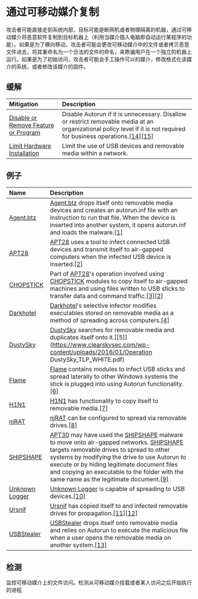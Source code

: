 # 通过可移动媒介复制

攻击者可能直接走到系统内部，目标可能是断网机或者物理隔离的机器，通过可移动媒介将恶意软件复制到目标机器上（利用当媒介插入电脑即自动运行某程序的功能）。如果是为了横向移动，攻击者可能会更改可移动媒介中的文件或者拷贝恶意文件进去，将其重命名为一个合法的文件的命名，来欺骗用户在一个独立的机器上运行。如果是为了初始访问，攻击者可能会手工操作可以的媒介，修改格式化该媒介的系统、或者修改该媒介的固件。

## 缓解

| Mitigation | Description |
| :--- | :--- |
| [Disable or Remove Feature or Program](https://attack.mitre.org/mitigations/M1042) | Disable Autorun if it is unnecessary. Disallow or restrict removable media at an organizational policy level if it is not required for business operations.[\[14\]](https://support.microsoft.com/en-us/kb/967715)[\[15\]](https://technet.microsoft.com/en-us/library/cc772540%28v=ws.10%29.aspx) |
| [Limit Hardware Installation](https://attack.mitre.org/mitigations/M1034) | Limit the use of USB devices and removable media within a network. |

## 例子

| Name | Description |
| :--- | :--- |
| [Agent.btz](https://attack.mitre.org/software/S0092) | [Agent.btz](https://attack.mitre.org/software/S0092) drops itself onto removable media devices and creates an autorun.inf file with an instruction to run that file. When the device is inserted into another system, it opens autorun.inf and loads the malware.[\[1\]](http://blog.threatexpert.com/2008/11/agentbtz-threat-that-hit-pentagon.html) |
| [APT28](https://attack.mitre.org/groups/G0007) | [APT28](https://attack.mitre.org/groups/G0007) uses a tool to infect connected USB devices and transmit itself to air-gapped computers when the infected USB device is inserted.[\[2\]](http://download.microsoft.com/download/4/4/C/44CDEF0E-7924-4787-A56A-16261691ACE3/Microsoft_Security_Intelligence_Report_Volume_19_English.pdf) |
| [CHOPSTICK](https://attack.mitre.org/software/S0023) | Part of [APT28](https://attack.mitre.org/groups/G0007)'s operation involved using [CHOPSTICK](https://attack.mitre.org/software/S0023) modules to copy itself to air-gapped machines and using files written to USB sticks to transfer data and command traffic.[\[3\]](https://www.fireeye.com/content/dam/fireeye-www/global/en/current-threats/pdfs/rpt-apt28.pdf)[\[2\]](http://download.microsoft.com/download/4/4/C/44CDEF0E-7924-4787-A56A-16261691ACE3/Microsoft_Security_Intelligence_Report_Volume_19_English.pdf) |
| [Darkhotel](https://attack.mitre.org/groups/G0012) | [Darkhotel](https://attack.mitre.org/groups/G0012)'s selective infector modifies executables stored on removable media as a method of spreading across computers.[\[4\]](https://media.kasperskycontenthub.com/wp-content/uploads/sites/43/2018/03/08070903/darkhotel_kl_07.11.pdf) |
| [DustySky](https://attack.mitre.org/software/S0062) | [DustySky](https://attack.mitre.org/software/S0062) searches for removable media and duplicates itself onto it.[\[5\]](https://www.clearskysec.com/wp-content/uploads/2016/01/Operation DustySky_TLP_WHITE.pdf) |
| [Flame](https://attack.mitre.org/software/S0143) | [Flame](https://attack.mitre.org/software/S0143) contains modules to infect USB sticks and spread laterally to other Windows systems the stick is plugged into using Autorun functionality.[\[6\]](https://securelist.com/the-flame-questions-and-answers-51/34344/) |
| [H1N1](https://attack.mitre.org/software/S0132) | [H1N1](https://attack.mitre.org/software/S0132) has functionality to copy itself to removable media.[\[7\]](http://blogs.cisco.com/security/h1n1-technical-analysis-reveals-new-capabilities-part-2) |
| [njRAT](https://attack.mitre.org/software/S0385) | [njRAT](https://attack.mitre.org/software/S0385) can be configured to spread via removable drives.[\[8\]](https://www.threatminer.org/_reports/2013/fta-1009---njrat-uncovered-1.pdf) |
| [SHIPSHAPE](https://attack.mitre.org/software/S0028) | [APT30](https://attack.mitre.org/groups/G0013) may have used the [SHIPSHAPE](https://attack.mitre.org/software/S0028) malware to move onto air-gapped networks. [SHIPSHAPE](https://attack.mitre.org/software/S0028) targets removable drives to spread to other systems by modifying the drive to use Autorun to execute or by hiding legitimate document files and copying an executable to the folder with the same name as the legitimate document.[\[9\]](https://www2.fireeye.com/rs/fireye/images/rpt-apt30.pdf) |
| [Unknown Logger](https://attack.mitre.org/software/S0130) | [Unknown Logger](https://attack.mitre.org/software/S0130) is capable of spreading to USB devices.[\[10\]](https://www.forcepoint.com/sites/default/files/resources/files/forcepoint-security-labs-monsoon-analysis-report.pdf) |
| [Ursnif](https://attack.mitre.org/software/S0386) | [Ursnif](https://attack.mitre.org/software/S0386) has copied itself to and infected removable drives for propagation.[\[11\]](https://blog.trendmicro.com/trendlabs-security-intelligence/ursnif-the-multifaceted-malware/?_ga=2.165628854.808042651.1508120821-744063452.1505819992)[\[12\]](https://blog.trendmicro.com/trendlabs-security-intelligence/info-stealing-file-infector-hits-us-uk/) |
| [USBStealer](https://attack.mitre.org/software/S0136) | [USBStealer](https://attack.mitre.org/software/S0136) drops itself onto removable media and relies on Autorun to execute the malicious file when a user opens the removable media on another system.[\[13\]](http://www.welivesecurity.com/2014/11/11/sednit-espionage-group-attacking-air-gapped-networks/) |

## 检测

监控可移动媒介上的文件访问。检测从可移动媒介挂载或者某人访问之后开始执行的进程

